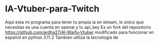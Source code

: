 # IA-Vtuber-para-Twitch
Aquí esta mi programa para tener tu propia ia en stream, lo único que necesitas es una cuenta en openai y tu api_key
Es un fork del repositorio https://github.com/ardha27/AI-Waifu-Vtuber modificado para funcionar en español en python 3.11.2
Tambien utiliza la tecnologia de 
